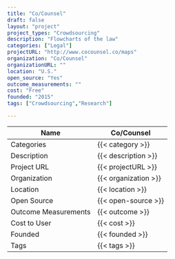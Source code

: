 ```yaml
---
title: "Co/Counsel"
draft: false
layout: "project"
project_types: "Crowdsourcing"
description: "Flowcharts of the law"
categories: ["Legal"]
projectURL: "http://www.cocounsel.co/maps"
organization: "Co/Counsel"
organizationURL: ""
location: "U.S."
open_source: "Yes"
outcome_measurements: ""
cost: "Free"
founded: "2015"
tags: ["Crowdsourcing","Research"]

---
```



Name                    |  Co/Counsel    
------------------------|----
Categories              | {{< category >}} 
Description             | {{< description >}} 
Project URL             | {{< projectURL >}} 
Organization            | {{< organization >}} 
Location                | {{< location >}} 
Open Source             | {{< open-source >}} 
Outcome Measurements    | {{< outcome >}} 
Cost to User            | {{< cost >}} 
Founded                 | {{< founded >}} 
Tags                    | {{< tags >}} 

